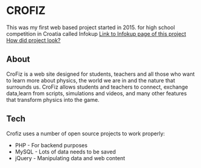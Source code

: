 # CROFIZ
This was my first web based project started in 2015. for high school competition in Croatia called Infokup 
[Link to Infokup page of this project](https://informatika.azoo.hr/projekt/389/CroFiz)
<br>
[How did project look?](https://drive.google.com/open?id=0B89nzkfD9yGPY1lPWmpXNl80Tjg)

## About
CroFiz is a web site designed for students, teachers and all those who want to learn more about physics, the world we are in and the nature that surrounds us. CroFiz allows students and teachers to connect, exchange data,learn from scripts, simulations and videos, and many other features that transform physics into the game.

## Tech

Crofiz uses a number of open source projects to work properly:

* PHP - For backend purposes
* MySQL - Lots of data needs to be saved
* jQuery - Manipulating data and web content
